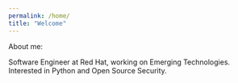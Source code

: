 ```yaml
---
permalink: /home/
title: "Welcome"
---
```


About me:

Software Engineer at Red Hat, working on Emerging Technologies.
Interested in Python and Open Source Security.